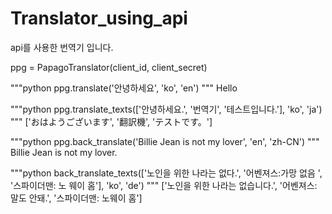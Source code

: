 # Translator_using_api
api를 사용한 번역기 입니다.

ppg = PapagoTranslator(client_id, client_secret)

"""python
ppg.translate('안녕하세요', 'ko', 'en')
"""
Hello

"""python
ppg.translate_texts(['안녕하세요.', '번역기', '테스트입니다.'], 'ko', 'ja')
"""
['おはようございます', '翻訳機', 'テストです。']

"""python
ppg.back_translate('Billie Jean is not my lover', 'en', 'zh-CN')
"""
Billie Jean is not my lover.

"""python
back_translate_texts(['노인을 위한 나라는 없다.', '어벤져스:가망 없음 ', '스파이더맨: 노 웨이 홈'], 'ko', 'de')
"""
['노인을 위한 나라는 없습니다.', '어벤져스: 말도 안돼.', '스파이더맨: 노웨이 홈']

